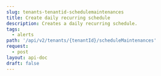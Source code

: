 ```yaml
---
slug: tenants-tenantid-schedulemaintenances
title: Create daily recurring schedule
description: Creates a daily recurring schedule.
tags:
  - alerts
path: '/api/v2/tenants/{tenantId}/scheduleMaintenances'
request:
  - post
layout: api-doc
draft: false
---
```

